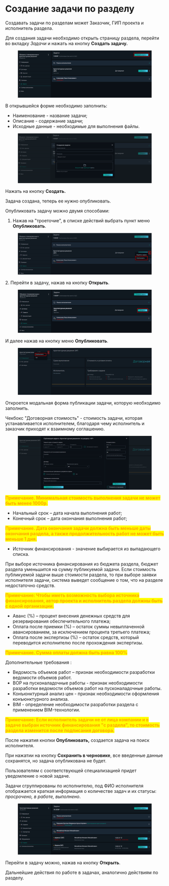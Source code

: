 # Создание задачи по разделу

Создавать задачи по разделам может Заказчик, ГИП проекта и исполнитель раздела.

Для создания задачи необходимо открыть страницу раздела, перейти во вкладку _Задачи_ и нажать на кнопку **Создать задачу.**

<figure><img src="../../.gitbook/assets/image (219).png" alt=""><figcaption></figcaption></figure>

В открывшейся форме необходимо заполнить:&#x20;

* Наименование - название задачи;
* Описание - содержание задачи;
* Исходные данные - необходимые для выполнения файлы.

<figure><img src="../../.gitbook/assets/image (218).png" alt=""><figcaption></figcaption></figure>

Нажать на кнопку **Создать.**

Задача создана, теперь ее нужно опубликовать.

Опубликовать задачу можно двумя способами:

1. Нажав на "троеточие", в списке действий выбрать пункт меню **Опубликовать**.

<figure><img src="../../.gitbook/assets/image (217).png" alt=""><figcaption></figcaption></figure>

2\. Перейти в задачу, нажав на кнопку **Открыть**.

<figure><img src="../../.gitbook/assets/image (220).png" alt=""><figcaption></figcaption></figure>

И далее нажав на кнопку меню **Опубликовать**.

<figure><img src="../../.gitbook/assets/image (221).png" alt=""><figcaption></figcaption></figure>

Откроется модальная форма публикации задачи, которую необходимо заполнить.

Чекбокс "Договорная стоимость" - стоимость задачи, которая устанавливается исполнителем, благодаря чему исполнитель и заказчик приходят к взаимному соглашению.

<figure><img src="../../.gitbook/assets/image (222).png" alt=""><figcaption></figcaption></figure>

<mark style="color:orange;">**Примечание. Минимальная стоимость выполнения задачи не может быть менее 1000р.**</mark>

* Начальный срок – дата начала выполнения работ;
* Конечный срок – дата окончания выполнения работ;

<mark style="color:orange;">**Примечание. Дата окончания задачи должна быть меньше даты окончания раздела, а также продолжительность работ не может быть меньше 1 дня.**</mark>

* Источник финансирования - значение выбирается из выпадающего списка.

При выборе источника финансирования из бюджета раздела, бюджет раздела уменьшится на сумму публикуемой задачи. Если стоимость публикуемой задачи выше стоимости раздела, то при выборе заявки исполнителя задачи, система выведет сообщение о том, что на разделе недостаточно средств.

<mark style="color:orange;">**Примечание: Чтобы иметь возможность выбора источника финансирования, автор проекта и исполнитель раздела должны быть с одной организации.**</mark>

* Аванс (%) – процент внесения денежных средств для резервирования обеспечительного платежа;
* Оплата после приемки (%) –  остаток суммы невыплаченной авансированием, за исключением процента третьего платежа;
* Оплата после экспертизы (%) – остаток средств, который переводится исполнителю после прохождения экспертизы.

<mark style="color:orange;">**Примечание. Сумма оплаты должна быть равна 100%**</mark>

Дополнительные требования :

* Ведомость объемов работ – признак необходимости разработки ведомости объемов работ.
* ВОР на пусконаладочные работы - признак необходимости разработки ведомости объемов работ на пусконаладочные работы.
* Конъюнктурный анализ цен - признак необходимости оформления конъюнктурного анализа.
* BIM - определение необходимости разработки раздела с применением BIM-технологии.

<mark style="color:orange;">**Примечание: Если исполнитель задачи не от лица компании и в задаче выбран источник финансирования "с раздела",  то стоимость раздела изменится после подписания договора.**</mark>

После нажатия кнопки **Опубликовать,** создается задача на поиск исполнителя.

При нажатии на кнопку **Сохранить в черновике**, все введенные данные сохранятся, но задача опубликована не будет.

Пользователям с соответствующей специализацией придет уведомление о новой задаче.

Задачи сгруппированы по исполнителю, под ФИО исполнителя отображается краткая информация о количестве задач и их статусы: _просрочено, в работе, выполнено_.&#x20;

<figure><img src="../../.gitbook/assets/image (224).png" alt=""><figcaption></figcaption></figure>

Перейти в задачу можно, нажав на кнопку **Открыть**.

Дальнейшие действия по работе в задачах, аналогично действиям по разделу.
